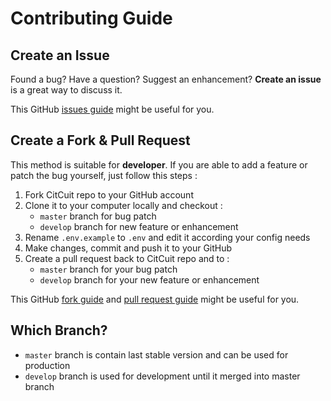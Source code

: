 # Contributing Guide

## Create an Issue

Found a bug? Have a question? Suggest an enhancement? **Create an issue** is a great way to discuss it.

This GitHub [issues guide](https://guides.github.com/features/issues) might be useful for you.

## Create a Fork & Pull Request

This method is suitable for **developer**. If you are able to add a feature or patch the bug yourself, just follow this steps :

1. Fork CitCuit repo to your GitHub account
2. Clone it to your computer locally and checkout :
   * `master` branch for bug patch
   * `develop` branch for new feature or enhancement
3. Rename `.env.example` to `.env` and edit it according your config needs
4. Make changes, commit and push it to your GitHub
5. Create a pull request back to CitCuit repo and to :
   * `master` branch for your bug patch
   * `develop` branch for your new feature or enhancement

This GitHub [fork guide](https://guides.github.com/activities/forking) and [pull request guide](https://help.github.com/articles/using-pull-requests) might be useful for you.

## Which Branch?

- `master` branch is contain last stable version and can be used for production
- `develop` branch is used for development until it merged into master branch